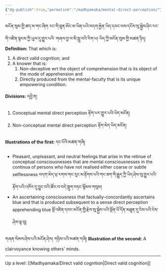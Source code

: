 ```yaml
---
{"dg-publish":true,"permalink":"/madhyamaka/mental-direct-perception/"}
---
```


མངོན་སུམ་གྱི་ཚད་མ་གང་ཞིག རང་གི་ཐུན་མོང་མ་ཡིན་པའི་བདག་རྐྱེན་ཡིད་དབང་ལས་དངོས་སུ་སྐྱེས་ཤིང་རང་གི་འཛིན་སྟངས་ཀྱི་ཡུལ་དུ་གྱུར་པའི་
གཞལ་བྱ་ལ་མི་སླུ་བའི་རིག་པ། ཡིད་ཀྱི་མངོན་སུམ་གྱི་མཚན་ཉིད། 
**Definition:** That which is:
1. A direct valid cognition; and
2. A knower that is:
	1. Non-deceptive wrt the object of comprehension that is its object of the mode of apprehension and
	2. Directly produced from the mental-faculty that is its unique empowering condition.

**Divisions:** དབྱེ་ན།
1. Conceptual mental direct perception རྟོག་པར་གྱུར་པའི་ཡིད་མངོན།
2. Non-conceptual mental direct perception རྟོག་མེད་ཡིད་མངོན།

**Illustrations of the first:** དང་པོའི་མཚན་གཞི། 
- Pleasant, unpleasant, and neutral feelings that arise in the retinue of conceptual consciousnesses that are mental consciousnesses in the continua of persons who have not realised either coarse or subtle selflessness
  བདག་མེད་ཕྲ་རགས་གང་རུང་མ་རྟོགས་པའི་གང་ཟག་གི་རྒྱུད་ཀྱི་ཡིད་ཤེས་སུ་གྱུར་པའི་རྟོག་པའི་འཁོར་དུ་བྱུང་བའི་ཚོར་བ་བདེ་སྡུག་བཏང་སྙོམས་གསུམ།
- An ascertaining consciousness that factually-concordantly ascertains blue and that is produced subsequent to a sense direct perception apprehending blue
  སྔོ་འཛིན་དབང་མངོན་གྱི་རྗེས་སུ་སྐྱེས་པའི་སྔོན་པོ་དོན་མཐུན་དུ་ངེས་པའི་ངེས་ཤེས་ལྟ་བུ།

གཞན་སེམས་ཤེས་པའི་མངོན་ཤེས། གཉིས་པའི་མཚན་གཞི། 
**Illustration of the second:** A clairvoyance knowing others' minds.


---
Up a level: [[Madhyamaka/Direct valid cognition\|Direct valid cognition]]